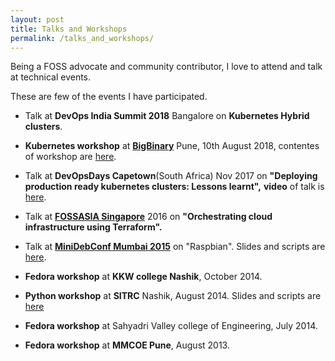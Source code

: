 ```yaml
---
layout: post
title: Talks and Workshops
permalink: /talks_and_workshops/
---
```


Being a FOSS advocate and community contributor,
I love to attend and talk at technical events.

These are few of the events I have participated.


* Talk at **DevOps India Summit 2018** Bangalore on **Kubernetes Hybrid clusters**.

* **Kubernetes workshop** at **[BigBinary](https://bigbinary.com)** Pune, 10th August 2018, contentes of workshop are [here](http://github.com/bigbinary/kubernetes-workshop).

* Talk at **DevOpsDays Capetown**(South Africa) Nov 2017 on **"Deploying production ready kubernetes clusters: Lessons learnt",**
**video** of talk is [here](https://www.youtube.com/watch?v=xlYvWwdjXNE).

* Talk at **[FOSSASIA Singapore](https://2016.fossasia.org/#speakers)** 2016 on **"Orchestrating cloud infrastructure using Terraform".**

* Talk at **[MiniDebConf Mumbai 2015](http://in2015.mini.debconf.org/)** on "Raspbian".
Slides and scripts are [here](https://github.com/RahulMahale/Talks-and-workshops/tree/master/DebConf).

* **Fedora workshop** at **KKW college Nashik**, October 2014.

* **Python workshop** at **SITRC** Nashik, August 2014.
Slides and scripts are [here](https://github.com/RahulMahale/Talks-and-workshops/tree/master/SITRC)

* **Fedora workshop** at Sahyadri Valley college of Engineering, July 2014.

* **Fedora workshop** at **MMCOE Pune**, August 2013.

